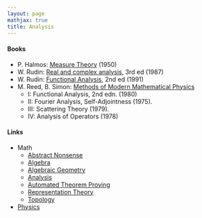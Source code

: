 ```yaml
---
layout: page
mathjax: true
title: Analysis
---
```


#### Books
* P. Halmos: [Measure Theory](https://www.amazon.com/Measure-Theory-Graduate-Texts-Mathematics/dp/0387900888) (1950)
* W. Rudin: [Real and complex analysis](https://www.amazon.com/Real-Complex-Analysis-Higher-Mathematics/dp/0070542341/), 3rd ed (1987)
* W. Rudin: [Functional Analysis](https://www.amazon.com/gp/product/0070619883), 2nd ed (1991)
* M. Reed, B. Simon: [Methods of Modern Mathematical Physics](https://www.amazon.com/gp/product/B00BCRMN4G)
  * I: Functional Analysis, 2nd edn. (1980)
  * II: Fourier Analysis, Self-Adjointness (1975).
  * III: Scattering Theory (1979).
  * IV: Analysis of Operators (1978)


#### Links
* Math
  * [Abstract Nonsense](math/abstract_nonsense.md)
  * [Algebra](math/algebra.md)
  * [Algebraic Geometry](math/algebraic_geometry.md)
  * [Analysis](math/analysis.md)
  * [Automated Theorem Proving](math/automated_theorem_proving.md)
  * [Representation Theory](math/representation_theory.md)
  * [Topology](math/topology.md)
* [Physics](physics.md)


